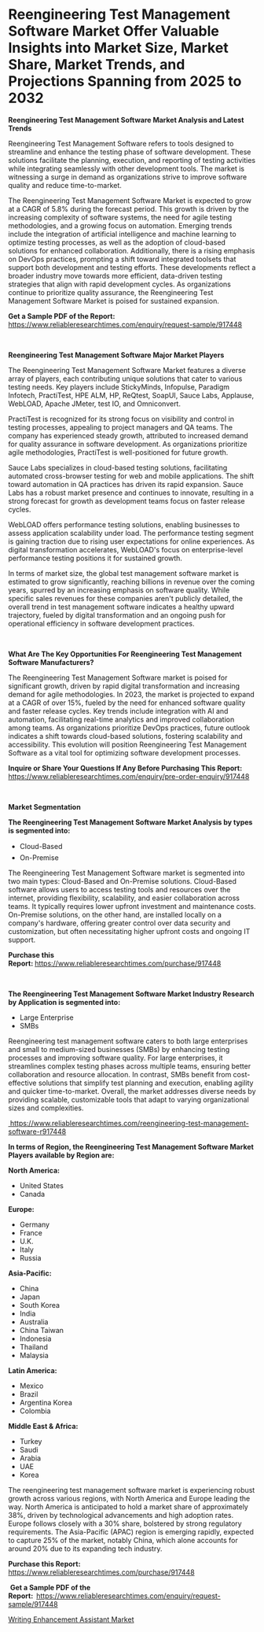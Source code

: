 <p><h1>Reengineering Test Management Software Market Offer Valuable Insights into Market Size, Market Share, Market Trends, and Projections Spanning from 2025 to 2032</h1></p><p><strong>Reengineering Test Management Software Market Analysis and Latest Trends</strong></p>
<p><p>Reengineering Test Management Software refers to tools designed to streamline and enhance the testing phase of software development. These solutions facilitate the planning, execution, and reporting of testing activities while integrating seamlessly with other development tools. The market is witnessing a surge in demand as organizations strive to improve software quality and reduce time-to-market. </p><p>The Reengineering Test Management Software Market is expected to grow at a CAGR of 5.8% during the forecast period. This growth is driven by the increasing complexity of software systems, the need for agile testing methodologies, and a growing focus on automation. Emerging trends include the integration of artificial intelligence and machine learning to optimize testing processes, as well as the adoption of cloud-based solutions for enhanced collaboration. Additionally, there is a rising emphasis on DevOps practices, prompting a shift toward integrated toolsets that support both development and testing efforts. These developments reflect a broader industry move towards more efficient, data-driven testing strategies that align with rapid development cycles. As organizations continue to prioritize quality assurance, the Reengineering Test Management Software Market is poised for sustained expansion.</p></p>
<p><strong>Get a Sample PDF of the Report:&nbsp;</strong> <a href="https://www.reliableresearchtimes.com/enquiry/request-sample/917448?utm_campaign=2109&utm_medium=2&utm_source=Github&utm_content=ia&utm_term=07032025&utm_id=reengineering-test-management-software">https://www.reliableresearchtimes.com/enquiry/request-sample/917448</a></p>
<p>&nbsp;</p>
<p><strong>Reengineering Test Management Software Major Market Players</strong></p>
<p><p>The Reengineering Test Management Software Market features a diverse array of players, each contributing unique solutions that cater to various testing needs. Key players include StickyMinds, Infopulse, Paradigm Infotech, PractiTest, HPE ALM, HP, ReQtest, SoapUI, Sauce Labs, Applause, WebLOAD, Apache JMeter, test IO, and Omniconvert.</p><p>PractiTest is recognized for its strong focus on visibility and control in testing processes, appealing to project managers and QA teams. The company has experienced steady growth, attributed to increased demand for quality assurance in software development. As organizations prioritize agile methodologies, PractiTest is well-positioned for future growth.</p><p>Sauce Labs specializes in cloud-based testing solutions, facilitating automated cross-browser testing for web and mobile applications. The shift toward automation in QA practices has driven its rapid expansion. Sauce Labs has a robust market presence and continues to innovate, resulting in a strong forecast for growth as development teams focus on faster release cycles.</p><p>WebLOAD offers performance testing solutions, enabling businesses to assess application scalability under load. The performance testing segment is gaining traction due to rising user expectations for online experiences. As digital transformation accelerates, WebLOAD's focus on enterprise-level performance testing positions it for sustained growth.</p><p>In terms of market size, the global test management software market is estimated to grow significantly, reaching billions in revenue over the coming years, spurred by an increasing emphasis on software quality. While specific sales revenues for these companies aren't publicly detailed, the overall trend in test management software indicates a healthy upward trajectory, fueled by digital transformation and an ongoing push for operational efficiency in software development practices.</p></p>
<p>&nbsp;</p>
<p><strong>What Are The Key Opportunities For Reengineering Test Management Software Manufacturers?</strong></p>
<p><p>The Reengineering Test Management Software market is poised for significant growth, driven by rapid digital transformation and increasing demand for agile methodologies. In 2023, the market is projected to expand at a CAGR of over 15%, fueled by the need for enhanced software quality and faster release cycles. Key trends include integration with AI and automation, facilitating real-time analytics and improved collaboration among teams. As organizations prioritize DevOps practices, future outlook indicates a shift towards cloud-based solutions, fostering scalability and accessibility. This evolution will position Reengineering Test Management Software as a vital tool for optimizing software development processes.</p></p>
<p><strong>Inquire or Share Your Questions If Any Before Purchasing This Report:</strong> <a href="https://www.reliableresearchtimes.com/enquiry/pre-order-enquiry/917448?utm_campaign=2109&utm_medium=2&utm_source=Github&utm_content=ia&utm_term=07032025&utm_id=reengineering-test-management-software">https://www.reliableresearchtimes.com/enquiry/pre-order-enquiry/917448</a></p>
<p>&nbsp;</p>
<p><strong>Market Segmentation</strong></p>
<p><strong>The Reengineering Test Management Software Market Analysis by types is segmented into:</strong></p>
<p><ul><li>Cloud-Based</li><li>On-Premise</li></ul></p>
<p><p>The Reengineering Test Management Software market is segmented into two main types: Cloud-Based and On-Premise solutions. Cloud-Based software allows users to access testing tools and resources over the internet, providing flexibility, scalability, and easier collaboration across teams. It typically requires lower upfront investment and maintenance costs. On-Premise solutions, on the other hand, are installed locally on a company's hardware, offering greater control over data security and customization, but often necessitating higher upfront costs and ongoing IT support.</p></p>
<p><strong>Purchase this Report:&nbsp;</strong><a href="https://www.reliableresearchtimes.com/purchase/917448?utm_campaign=2109&utm_medium=2&utm_source=Github&utm_content=ia&utm_term=07032025&utm_id=reengineering-test-management-software">https://www.reliableresearchtimes.com/purchase/917448</a></p>
<p>&nbsp;</p>
<p><strong>The Reengineering Test Management Software Market Industry Research by Application is segmented into:</strong></p>
<p><ul><li>Large Enterprise</li><li>SMBs</li></ul></p>
<p><p>Reengineering test management software caters to both large enterprises and small to medium-sized businesses (SMBs) by enhancing testing processes and improving software quality. For large enterprises, it streamlines complex testing phases across multiple teams, ensuring better collaboration and resource allocation. In contrast, SMBs benefit from cost-effective solutions that simplify test planning and execution, enabling agility and quicker time-to-market. Overall, the market addresses diverse needs by providing scalable, customizable tools that adapt to varying organizational sizes and complexities.</p></p>
<p><a href="https://www.reliableresearchtimes.com/reengineering-test-management-software-r917448?utm_campaign=2109&utm_medium=2&utm_source=Github&utm_content=ia&utm_term=07032025&utm_id=reengineering-test-management-software">&nbsp;https://www.reliableresearchtimes.com/reengineering-test-management-software-r917448</a></p>
<p><strong>In terms of Region, the Reengineering Test Management Software Market Players available by Region are:</strong></p>
<p>
    <p> <strong> North America: </strong>
        <ul>
            <li>United States</li>
            <li>Canada</li>
        </ul>
        </p> 
    <p> <strong> Europe: </strong>
        <ul>
            <li>Germany</li>
            <li>France</li>
            <li>U.K.</li>
            <li>Italy</li>
            <li>Russia</li>
        </ul>
        </p> 
    <p> <strong> Asia-Pacific: </strong>
        <ul>
            <li>China</li>
            <li>Japan</li>
            <li>South Korea</li>
            <li>India</li>
            <li>Australia</li>
            <li>China Taiwan</li>
            <li>Indonesia</li>
            <li>Thailand</li>
            <li>Malaysia</li>
        </ul>
        </p> 
    <p> <strong> Latin America: </strong>
        <ul>
            <li>Mexico</li>
            <li>Brazil</li>
            <li>Argentina Korea</li>
            <li>Colombia</li>
        </ul>
        </p> 
    <p> <strong> Middle East & Africa: </strong>
        <ul>
            <li>Turkey</li>
            <li>Saudi</li>
            <li>Arabia</li>
            <li>UAE</li>
            <li>Korea</li>
        </ul>
    </p>
    </p>
<p><p>The reengineering test management software market is experiencing robust growth across various regions, with North America and Europe leading the way. North America is anticipated to hold a market share of approximately 38%, driven by technological advancements and high adoption rates. Europe follows closely with a 30% share, bolstered by strong regulatory requirements. The Asia-Pacific (APAC) region is emerging rapidly, expected to capture 25% of the market, notably China, which alone accounts for around 20% due to its expanding tech industry.</p></p>
<p><strong>Purchase this Report: </strong><a href="https://www.reliableresearchtimes.com/purchase/917448?utm_campaign=2109&utm_medium=2&utm_source=Github&utm_content=ia&utm_term=07032025&utm_id=reengineering-test-management-software">https://www.reliableresearchtimes.com/purchase/917448</a></p>
<p>&nbsp;<strong>Get a Sample PDF of the Report:&nbsp;&nbsp;</strong><a href="https://www.reliableresearchtimes.com/enquiry/request-sample/917448?utm_campaign=2109&utm_medium=2&utm_source=Github&utm_content=ia&utm_term=07032025&utm_id=reengineering-test-management-software">https://www.reliableresearchtimes.com/enquiry/request-sample/917448</a></p>
<p><strong></strong></p>
<p><p><a href="https://github.com/rahu1506/Market-Research-Report-List-6/blob/main/writing-enhancement-assistant-market.md?utm_campaign=2109&utm_medium=2&utm_source=Github&utm_content=ia&utm_term=07032025&utm_id=reengineering-test-management-software">Writing Enhancement Assistant Market</a></p></p>